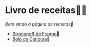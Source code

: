# Livro de receitas:man_cook:

*Bem vindo a página de receitas:wave:*

- [Strogonoff de Frango](https://github.com/viinicius-medeiross/livro-receitas/blob/master/receitas/strogonoff.md):chicken:
- [Bolo de Cenoura](boloCenoura.md):carrot:

